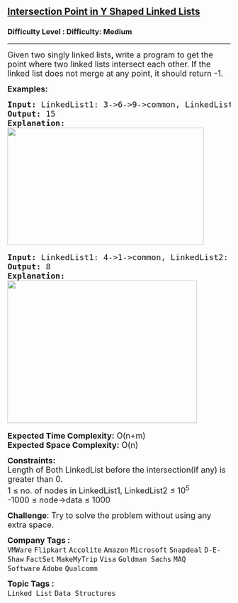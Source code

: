 <h2><a href="https://www.geeksforgeeks.org/problems/intersection-point-in-y-shaped-linked-lists--170645/1?page=2&company=MAQ%20Software&sortBy=submissions">Intersection Point in Y Shaped Linked Lists</a></h2><h3>Difficulty Level : Difficulty: Medium</h3><hr><div class="problems_problem_content__Xm_eO"><p><span style="font-size: 18px;">Given two singly linked lists<strong>, </strong>write a program to get the point where two linked lists intersect each other.&nbsp;If the linked list does not merge at any point, it should return -1.</span></p>
<p><span style="font-size: 18px;"><strong>Examples:</strong></span></p>
<pre><span style="font-size: 18px;"><strong>Input: </strong>LinkedList1: 3-&gt;6-&gt;9-&gt;common, LinkedList2: 10-&gt;common, common: 15-&gt;30-&gt;NULL
<strong>Output: </strong>15
<strong>Explanation:
</strong></span><img src="https://media.geeksforgeeks.org/img-practice/prod/addEditProblem/713544/Web/Other/blobid1_1723204650.png" width="443" height="265"> </pre>
<pre><span style="font-size: 18px;"><strong>Input: </strong>LinkedList1: 4-&gt;1-&gt;common, LinkedList2: 5-&gt;6-&gt;1-&gt;common, common: 8-&gt;4-&gt;5-&gt;NULL
<strong>Output: </strong>8
<strong>Explanation: </strong></span>
<span style="font-size: 18px;"><strong><img src="https://media.geeksforgeeks.org/img-practice/prod/addEditProblem/713544/Web/Other/blobid2_1723204735.png" width="428" height="322"> &nbsp;</strong></span></pre>
<p><span style="font-size: 18px;"><strong>Expected Time Complexity:</strong> O(n+m)<br><strong>Expected Space&nbsp;</strong></span><strong style="font-size: 18px;">Complexity</strong><strong style="font-size: 18px;">:</strong><span style="font-size: 18px;"> O(n)</span></p>
<p><span style="font-size: 18px;"><strong>Constraints:<br></strong></span><span style="font-size: 18px;">Length of Both LinkedList before the intersection(if any) is greater than 0.<br>1 ≤ no. of nodes in LinkedList1, LinkedList2 ≤ 10<sup>5</sup><br>-1000 ≤ node-&gt;data ≤ 1000</span></p>
<p><strong style="font-size: 18px;">Challenge</strong><span style="font-size: 18px;">: Try to solve the problem without using any extra space.</span></p></div><p><span style=font-size:18px><strong>Company Tags : </strong><br><code>VMWare</code>&nbsp;<code>Flipkart</code>&nbsp;<code>Accolite</code>&nbsp;<code>Amazon</code>&nbsp;<code>Microsoft</code>&nbsp;<code>Snapdeal</code>&nbsp;<code>D-E-Shaw</code>&nbsp;<code>FactSet</code>&nbsp;<code>MakeMyTrip</code>&nbsp;<code>Visa</code>&nbsp;<code>Goldman Sachs</code>&nbsp;<code>MAQ Software</code>&nbsp;<code>Adobe</code>&nbsp;<code>Qualcomm</code>&nbsp;<br><p><span style=font-size:18px><strong>Topic Tags : </strong><br><code>Linked List</code>&nbsp;<code>Data Structures</code>&nbsp;